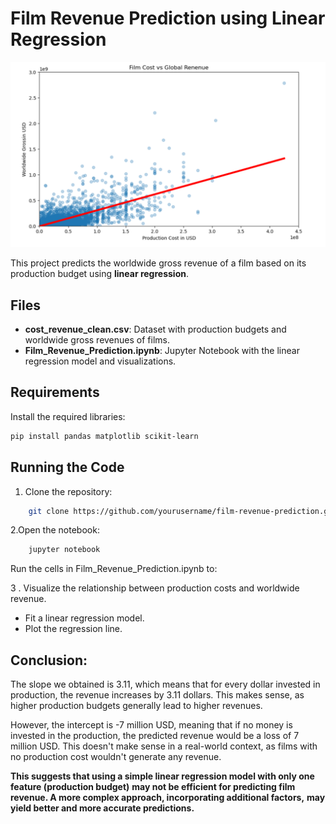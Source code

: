 # Film Revenue Prediction using Linear Regression
![image alt](https://github.com/hassankhalil1996/Linear_Regression/blob/main/Capture.PNG?raw=true)

This project predicts the worldwide gross revenue of a film based on its production budget using **linear regression**.

## Files

- **cost_revenue_clean.csv**: Dataset with production budgets and worldwide gross revenues of films.
- **Film_Revenue_Prediction.ipynb**: Jupyter Notebook with the linear regression model and visualizations.

## Requirements

Install the required libraries:

```bash
pip install pandas matplotlib scikit-learn
```

## Running the Code

1. Clone the repository:
```bash
    git clone https://github.com/yourusername/film-revenue-prediction.git
```

2.Open the notebook:
```bash
    jupyter notebook
```

Run the cells in Film_Revenue_Prediction.ipynb to:

3 . Visualize the relationship between production costs and worldwide revenue.
- Fit a linear regression model.
- Plot the regression line.

## Conclusion:
The slope we obtained is 3.11, which means that for every dollar invested in production, the revenue increases by 3.11 dollars.
This makes sense, as higher production budgets generally lead to higher revenues.

However, the intercept is -7 million USD, meaning that if no money is invested in the production, 
the predicted revenue would be a loss of 7 million USD. This doesn't make sense in a real-world context, 
as films with no production cost wouldn't generate any revenue.

**This suggests that using a simple linear regression model with only one feature (production budget)**
**may not be efficient for predicting film revenue. A more complex approach, incorporating additional factors,**
**may yield better and more accurate predictions.**  